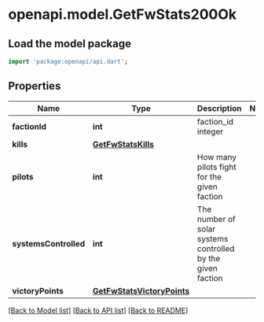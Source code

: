 # openapi.model.GetFwStats200Ok

## Load the model package
```dart
import 'package:openapi/api.dart';
```

## Properties
Name | Type | Description | Notes
------------ | ------------- | ------------- | -------------
**factionId** | **int** | faction_id integer | 
**kills** | [**GetFwStatsKills**](GetFwStatsKills.md) |  | 
**pilots** | **int** | How many pilots fight for the given faction | 
**systemsControlled** | **int** | The number of solar systems controlled by the given faction | 
**victoryPoints** | [**GetFwStatsVictoryPoints**](GetFwStatsVictoryPoints.md) |  | 

[[Back to Model list]](../README.md#documentation-for-models) [[Back to API list]](../README.md#documentation-for-api-endpoints) [[Back to README]](../README.md)


